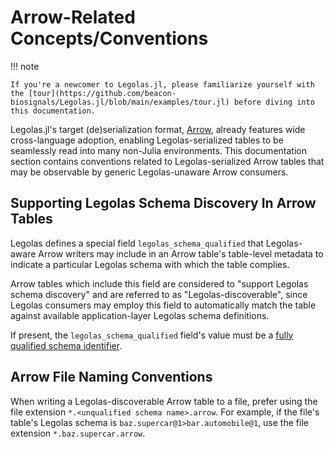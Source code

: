 # Arrow-Related Concepts/Conventions

!!! note

    If you're a newcomer to Legolas.jl, please familiarize yourself with the [tour](https://github.com/beacon-biosignals/Legolas.jl/blob/main/examples/tour.jl) before diving into this documentation.

Legolas.jl's target (de)serialization format, [Arrow](https://arrow.apache.org/), already features wide cross-language adoption, enabling Legolas-serialized tables to be seamlessly read into many non-Julia environments. This documentation section contains conventions related to Legolas-serialized Arrow tables that may be observable by generic Legolas-unaware Arrow consumers.

## Supporting Legolas Schema Discovery In Arrow Tables

Legolas defines a special field `legolas_schema_qualified` that Legolas-aware Arrow writers may include in an Arrow table's table-level metadata to indicate a particular Legolas schema with which the table complies.

Arrow tables which include this field are considered to "support Legolas schema discovery" and are referred to as "Legolas-discoverable", since Legolas consumers may employ this field to automatically match the table against available application-layer Legolas schema definitions.

If present, the `legolas_schema_qualified` field's value must be a [fully qualified schema identifier](TODO).

## Arrow File Naming Conventions

When writing a Legolas-discoverable Arrow table to a file, prefer using the file extension `*.<unqualified schema name>.arrow`. For example, if the file's table's Legolas schema is `baz.supercar@1>bar.automobile@1`, use the file extension `*.baz.supercar.arrow`.
